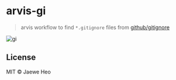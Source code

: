 # arvis-gi

> arvis workflow to find `*.gitignore` files from [github/gitignore](https://goo.gl/hx0XE)

![gi](https://cloud.githubusercontent.com/assets/1744446/16802155/12f61a80-493a-11e6-9a1b-4d7b3ca6a349.png)

## License

MIT © Jaewe Heo
